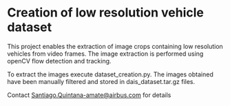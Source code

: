 # Creation of low resolution vehicle dataset

This project enables the extraction of image crops containing low resolution vehicles from video frames. The image extraction is performed using openCV flow detection and tracking. 

To extract the images execute dataset_creation.py. The images obtained have been manually filtered and stored in dais_dataset.tar.gz files.

Contact Santiago.Quintana-amate@airbus.com for details

